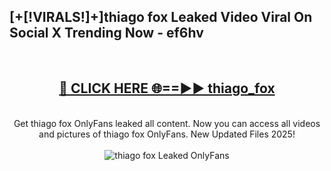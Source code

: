 <h2>[+[!VIRALS!]+]thiago fox Leaked Video Viral On Social X Trending Now - ef6hv</h2>
<br>
<div align="center">
<h2><a href="https://libra.edu.pl?thiago_fox" rel="nofollow">🔴 CLICK HERE 🌐==►► thiago_fox</a></h2>
<br>
Get thiago fox OnlyFans leaked all content. Now you can access all videos and pictures of thiago fox OnlyFans. New Updated Files 2025!
<br>
<br>
<a href="https://libra.edu.pl?thiago_fox" rel="nofollow" data-target="animated-image.originalLink"><img src="https://i.ibb.co.com/WyWwxjT/player-gif2.gif" alt="thiago fox Leaked OnlyFans" style="max-width: 100%; display: inline-block;" data-target="animated-image.originalImage"></a>
</div>
<br>